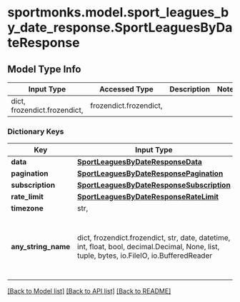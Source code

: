 # sportmonks.model.sport_leagues_by_date_response.SportLeaguesByDateResponse

## Model Type Info
Input Type | Accessed Type | Description | Notes
------------ | ------------- | ------------- | -------------
dict, frozendict.frozendict,  | frozendict.frozendict,  |  | 

### Dictionary Keys
Key | Input Type | Accessed Type | Description | Notes
------------ | ------------- | ------------- | ------------- | -------------
**data** | [**SportLeaguesByDateResponseData**](SportLeaguesByDateResponseData.md) | [**SportLeaguesByDateResponseData**](SportLeaguesByDateResponseData.md) |  | [optional] 
**pagination** | [**SportLeaguesByDateResponsePagination**](SportLeaguesByDateResponsePagination.md) | [**SportLeaguesByDateResponsePagination**](SportLeaguesByDateResponsePagination.md) |  | [optional] 
**subscription** | [**SportLeaguesByDateResponseSubscription**](SportLeaguesByDateResponseSubscription.md) | [**SportLeaguesByDateResponseSubscription**](SportLeaguesByDateResponseSubscription.md) |  | [optional] 
**rate_limit** | [**SportLeaguesByDateResponseRateLimit**](SportLeaguesByDateResponseRateLimit.md) | [**SportLeaguesByDateResponseRateLimit**](SportLeaguesByDateResponseRateLimit.md) |  | [optional] 
**timezone** | str,  | str,  |  | [optional] 
**any_string_name** | dict, frozendict.frozendict, str, date, datetime, int, float, bool, decimal.Decimal, None, list, tuple, bytes, io.FileIO, io.BufferedReader | frozendict.frozendict, str, BoolClass, decimal.Decimal, NoneClass, tuple, bytes, FileIO | any string name can be used but the value must be the correct type | [optional]

[[Back to Model list]](../../README.md#documentation-for-models) [[Back to API list]](../../README.md#documentation-for-api-endpoints) [[Back to README]](../../README.md)

